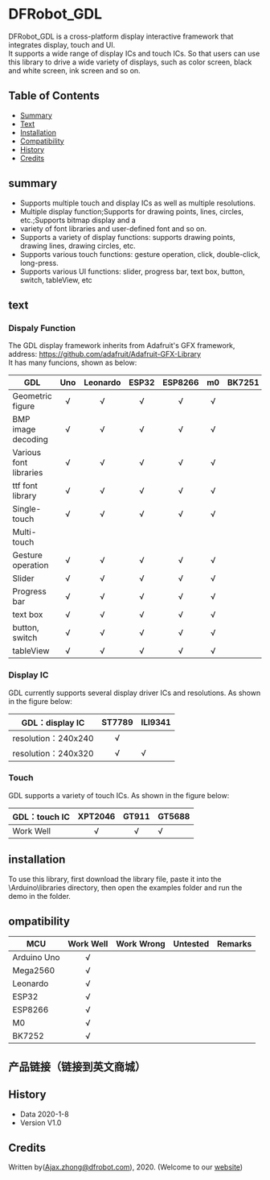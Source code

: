 # DFRobot_GDL
DFRobot_GDL is a cross-platform display interactive framework that integrates display, touch and UI.<br>
It supports a wide range of display ICs and touch ICs. So that users can use this library to drive a wide variety of displays, such as color screen, black and white screen, ink screen and so on.
<br>

## Table of Contents
* [Summary](#summary)
* [Text](#text)
* [Installation](#installation)
* [Compatibility](#compatibility)
* [History](#history)
* [Credits](#credits) 

## summary

 * Supports multiple touch and display ICs as well as multiple resolutions.<br>
 * Multiple display function;Supports for drawing points, lines, circles, etc.;Supports bitmap display and a 
 * variety of font libraries and user-defined font and so on.<br>
 * Supports a variety of display functions: supports drawing points, drawing lines, drawing circles, etc. 
 * Supports various touch functions: gesture operation, click, double-click, long-press. <br>
 * Supports various UI functions: slider, progress bar, text box, button, switch, tableView, etc<br>

## text

### Dispaly Function <br>
The GDL display framework inherits from Adafruit's GFX framework, address: https://github.com/adafruit/Adafruit-GFX-Library<br>
It has many funcions, shown as below: <br>

GDL          |     Uno      |   Leonardo    |     ESP32     |    ESP8266    |     m0         |     BK7251      
-----------  | :----------: |  :----------: |  :----------: |  :----------: | :------------: |   ------------
Geometric figure     |      √       |       √       |      √        |       √       |       √        |  
BMP image decoding  |      √       |       √       |      √        |       √       |       √        |  
Various font libraries     |      √       |       √       |      √        |       √       |       √        |
ttf font library      |      √       |       √       |      √        |       √       |       √        |
Single-touch    |      √       |       √       |      √        |       √       |       √        |
Multi-touch     |              |               |               |               |                |
Gesture operation      |      √       |       √       |      √        |       √       |       √        |
Slider         |      √       |       √       |      √        |       √       |       √        |
Progress bar       |      √       |       √       |      √        |       √       |       √        | 
text box       |      √       |       √       |      √        |       √       |       √        | 
button, switch   |      √       |       √       |      √        |       √       |       √        | 
tableView    |      √       |       √       |      √        |       √       |       √        |     

### Display IC<br>

GDL currently supports several display driver ICs and resolutions. As shown in the figure below:<br>

GDL：display IC        | ST7789       | ILI9341   
------------------ | :----------: | ------------
resolution：240x240    |      √       |               | 
resolution：240x320    |      √       |      √        | 



### Touch<br>
GDL supports a variety of touch ICs. As shown in the figure below:<br>


GDL：touch IC      |  XPT2046     |    GT911     |   GT5688
---------------- | :----------: | :----------: |------------
Work Well        |      √       |     √        |     √

## installation
To use this library, first download the library file, paste it into the \Arduino\libraries directory, then open the examples folder and run the demo in the folder.<br>

## ompatibility

MCU                | Work Well    | Work Wrong   | Untested    | Remarks
------------------ | :----------: | :----------: | :---------: | -------
Arduino Uno        |      √       |              |             | 
Mega2560           |      √       |              |             | 
Leonardo           |      √       |              |             | 
ESP32              |      √       |              |             | 
ESP8266            |      √       |              |             | 
M0                 |      √       |              |             |
BK7252             |      √       |              |             |

## 产品链接（链接到英文商城）

## History

- Data 2020-1-8
- Version V1.0

## Credits

Written by(Ajax.zhong@dfrobot.com), 2020. (Welcome to our [website](https://www.dfrobot.com/))


  
